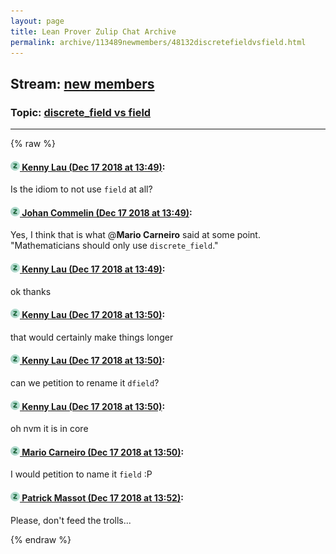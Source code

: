 ```yaml
---
layout: page
title: Lean Prover Zulip Chat Archive 
permalink: archive/113489newmembers/48132discretefieldvsfield.html
---
```


## Stream: [new members](index.html)
### Topic: [discrete_field vs field](48132discretefieldvsfield.html)

---


{% raw %}
#### [![Click to go to Zulip](../../assets/img/zulip2.png) Kenny Lau (Dec 17 2018 at 13:49)](https://leanprover.zulipchat.com/#narrow/stream/113489-new%20members/topic/discrete_field%20vs%20field/near/152024360):
Is the idiom to not use `field` at all?

#### [![Click to go to Zulip](../../assets/img/zulip2.png) Johan Commelin (Dec 17 2018 at 13:49)](https://leanprover.zulipchat.com/#narrow/stream/113489-new%20members/topic/discrete_field%20vs%20field/near/152024379):
Yes, I think that is what @**Mario Carneiro** said at some point. "Mathematicians should only use `discrete_field`."

#### [![Click to go to Zulip](../../assets/img/zulip2.png) Kenny Lau (Dec 17 2018 at 13:49)](https://leanprover.zulipchat.com/#narrow/stream/113489-new%20members/topic/discrete_field%20vs%20field/near/152024383):
ok thanks

#### [![Click to go to Zulip](../../assets/img/zulip2.png) Kenny Lau (Dec 17 2018 at 13:50)](https://leanprover.zulipchat.com/#narrow/stream/113489-new%20members/topic/discrete_field%20vs%20field/near/152024458):
that would certainly make things longer

#### [![Click to go to Zulip](../../assets/img/zulip2.png) Kenny Lau (Dec 17 2018 at 13:50)](https://leanprover.zulipchat.com/#narrow/stream/113489-new%20members/topic/discrete_field%20vs%20field/near/152024464):
can we petition to rename it `dfield`?

#### [![Click to go to Zulip](../../assets/img/zulip2.png) Kenny Lau (Dec 17 2018 at 13:50)](https://leanprover.zulipchat.com/#narrow/stream/113489-new%20members/topic/discrete_field%20vs%20field/near/152024473):
oh nvm it is in core

#### [![Click to go to Zulip](../../assets/img/zulip2.png) Mario Carneiro (Dec 17 2018 at 13:50)](https://leanprover.zulipchat.com/#narrow/stream/113489-new%20members/topic/discrete_field%20vs%20field/near/152024481):
I would petition to name it `field` :P

#### [![Click to go to Zulip](../../assets/img/zulip2.png) Patrick Massot (Dec 17 2018 at 13:52)](https://leanprover.zulipchat.com/#narrow/stream/113489-new%20members/topic/discrete_field%20vs%20field/near/152024590):
Please, don't feed the trolls...


{% endraw %}
